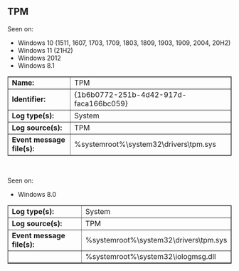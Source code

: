 ## TPM

Seen on:
* Windows 10 (1511, 1607, 1703, 1709, 1803, 1809, 1903, 1909, 2004, 20H2)
* Windows 11 (21H2)
* Windows 2012
* Windows 8.1

<table border="1" class="docutils">
  <tbody>
    <tr>
      <td><b>Name:</b></td>
      <td>TPM</td>
    </tr>
    <tr>
      <td><b>Identifier:</b></td>
      <td>{1b6b0772-251b-4d42-917d-faca166bc059}</td>
    </tr>
    <tr>
      <td><b>Log type(s):</b></td>
      <td>System</td>
    </tr>
    <tr>
      <td><b>Log source(s):</b></td>
      <td>TPM</td>
    </tr>
    <tr>
      <td><b>Event message file(s):</b></td>
      <td>%systemroot%\system32\drivers\tpm.sys</td>
    </tr>
  </tbody>
</table>

&nbsp;

Seen on:
* Windows 8.0

<table border="1" class="docutils">
  <tbody>
    <tr>
      <td><b>Log type(s):</b></td>
      <td>System</td>
    </tr>
    <tr>
      <td><b>Log source(s):</b></td>
      <td>TPM</td>
    </tr>
    <tr>
      <td><b>Event message file(s):</b></td>
      <td>%systemroot%\system32\drivers\tpm.sys</td>
    </tr>
    <tr>
      <td>&nbsp;</td>
      <td>%systemroot%\system32\iologmsg.dll</td>
    </tr>
  </tbody>
</table>

&nbsp;

